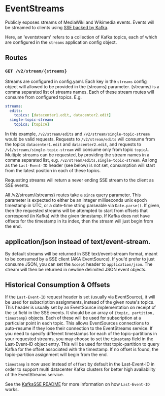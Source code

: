 # EventStreams

Publicly exposes streams of MediaWiki and Wikimedia events.  Events will
be streamed to clients using [SSE backed by Kafka](https://github.com/wikimedia/kafkasse).

Here, an 'eventstream' refers to a collection of Kafka topics, each of which are configured
in the `streams` application config object.


## Routes

### `GET /v2/stream/{streams}`

Streams are configured in config.yaml.  Each key in the `streams` config object will allowed
to be provided in the {streams} parameter.  {streams} is a comma separated list of streams names.
Each of these stream routes will consume from configured topics.  E.g.

```yaml
streams:
  edits:
    topics: [datacenter1.edit, datacenter2.edit]
  single-topic-stream:
    topics: [topicA]
```

In this example, `/v2/stream/edits` and `/v2/stream/single-topic-stream` would be valid requests.
Requests to `/v2/stream/edits` will consume from the topics `datacenter1.edit` and
`datacenter2.edit`, and requests to `/v1/streams/single-topic-stream` will consume only from topic
`topicA`. Multiple streams can be requested, by providing the stream names in a comma separated list,
e.g. `/v2/stream/edits,single-topic-stream`.  As long as the `Last-Event-ID` header
(see below) is not set, consumption will start from the latest position in each of these topics.

Requesting streams will return a never ending SSE stream to the client as SSE events.

All /v2/stream/{streams} routes take a `since` query parameter.  This parameter
is expected to either be an integer milliseconds unix epoch timestamp in UTC, or
a date-time string parseable via `Date.parse()`.  If given, then the requested streams will
be attempted to start from offsets that correspond (in Kafka) with the given timestamp.
If Kafka does not have offsets for the timestamp in its index, then the stream will
just begin from the end.

## application/json instead of text/event-stream.

By default streams will be returned in SSE text/event-stream format, meant to be consumed by a
SSE client (AKA EventSource).  If you'd prefer to just consume JSON, you can set the `Accept`
header to `application/json`.  The stream will then be returned in newline delimited
JSON event objects.

## Historical Consumption & Offsets
If the `Last-Event-ID` request header is set (usually via EventSource), it will be used for
subscription assignments, instead of the given route's topics.  This header is usually set by an
EventSource implementation on receipt of the `id` field in the SSE events.
It should be an array of `{topic, partition, timestamp}` objects.  Each of these will be
used for subscription at a particular point in each topic.  This allows EventSources connections
to auto-resume if they lose their connection to the EventStreams service.  If you need to
specify different timestamps for each of the topic-partitions in your requested streams,
you may choose to set the `timestamp` field in the Last-Event-ID object entry.  This will
be used for that topic-partition to query Kafka for the offset associated with the timestamp.
If no offset is found, the topic-partition assignment will begin from the end.

`timestamp` is now used instead of `offset` by default in the Last-Event-ID in order to support
multi datacenter Kafka clusters for better high availability of the EventStreams service.

See the [KafkaSSE README](https://github.com/wikimedia/kafkasse#kafkasse) for more information on
how `Last-Event-ID` works.
